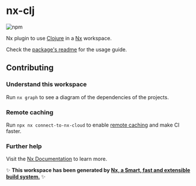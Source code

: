 # nx-clj

![npm](https://img.shields.io/npm/v/@nx-clj/nx-clj?style=flat-square)

Nx plugin to use [Clojure](clojure.org/) in a [Nx](https://nx.dev/) workspace.

Check the [package's readme](packages/nx-clj/README.md) for the usage guide.

## Contributing

### Understand this workspace

Run `nx graph` to see a diagram of the dependencies of the projects.

### Remote caching

Run `npx nx connect-to-nx-cloud` to enable [remote caching](https://nx.app) and make CI faster.

### Further help

Visit the [Nx Documentation](https://nx.dev) to learn more.

✨ **This workspace has been generated by [Nx, a Smart, fast and extensible build system.](https://nx.dev)** ✨
